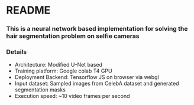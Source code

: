 # README

### This is a neural network based implementation for solving the hair segmentation problem on selfie cameras


### Details
- Architecture: Modified U-Net based
- Training platform: Google colab T4 GPU
- Deployment Backend: Tensorflow JS on browser via webgl
- Input dataset: Sampled images from CelebA dataset and generated segmentation masks
- Execution speed: ~10 video frames per second